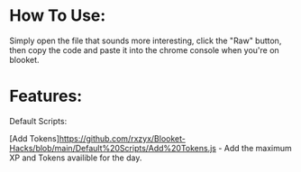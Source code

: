 # How To Use:

Simply open the file that sounds more interesting, click the "Raw" button, then copy the code and paste it into the chrome console when you're on blooket.
# Features:

Default Scripts:

[Add Tokens]https://github.com/rxzyx/Blooket-Hacks/blob/main/Default%20Scripts/Add%20Tokens.js - Add the maximum XP and Tokens availible for the day.

